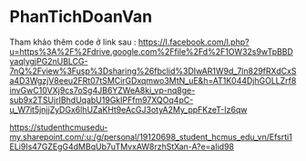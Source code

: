 # PhanTichDoanVan

Tham khảo thêm code ở link sau : 
https://l.facebook.com/l.php?u=https%3A%2F%2Fdrive.google.com%2Ffile%2Fd%2F1OW32s9wTpBBDyaqlygjPG2nUBLCG-7nQ%2Fview%3Fusp%3Dsharing%26fbclid%3DIwAR1W9d_7ln829fRXdCxSa4D3WgzjV8eeu2FRt07tSMCirGDxqmwo3MtN_uE&h=AT1K044DjhGOLLZrf8invGwC10VXj9cs7oSg4JB6YZWeA8ki_vp-nq8ge-sub9x2TSUjrIBhdUqabU19GkIPFfm97XQOq4pC-u_W7it5jnjjZyDGx6lhUZaKHt9eAcGJ3otyA2My_ppFKzeT-Iz6qw



https://studenthcmusedu-my.sharepoint.com/:u:/g/personal/19120698_student_hcmus_edu_vn/Efsrti1ELi9Is47GZEgG4dMBqUb7uTMvxAW8rzhStXan-A?e=aIid98
